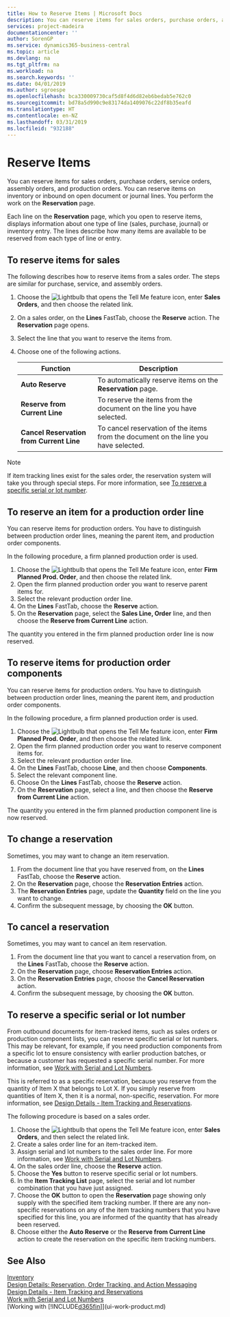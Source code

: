 ```yaml
---
title: How to Reserve Items | Microsoft Docs
description: You can reserve items for sales orders, purchase orders, and production orders. You can reserve items on inventory or inbound on open document lines.
services: project-madeira
documentationcenter: ''
author: SorenGP
ms.service: dynamics365-business-central
ms.topic: article
ms.devlang: na
ms.tgt_pltfrm: na
ms.workload: na
ms.search.keywords: ''
ms.date: 04/01/2019
ms.author: sgroespe
ms.openlocfilehash: bca330009730caf5d8f4d6d82eb6bedab5e762c0
ms.sourcegitcommit: bd78a5d990c9e83174da1409076c22df8b35eafd
ms.translationtype: HT
ms.contentlocale: en-NZ
ms.lasthandoff: 03/31/2019
ms.locfileid: "932188"
---
```

# <a name="reserve-items"></a>Reserve Items
You can reserve items for sales orders, purchase orders, service orders, assembly orders, and production orders. You can reserve items on inventory or inbound on open document or journal lines. You perform the work on the **Reservation** page.

Each line on the **Reservation** page, which you open to reserve items, displays information about one type of line (sales, purchase, journal) or inventory entry. The lines describe how many items are available to be reserved from each type of line or entry.

## <a name="to-reserve-items-for-sales"></a>To reserve items for sales
The following describes how to reserve items from a sales order. The steps are similar for purchase, service, and assembly orders.  
1.  Choose the ![Lightbulb that opens the Tell Me feature](media/ui-search/search_small.png "Tell me what you want to do") icon, enter **Sales Orders**, and then choose the related link.  
2.  On a sales order, on the **Lines** FastTab, choose the **Reserve** action. The **Reservation** page opens.  
3. Select the line that you want to reserve the items from.  
4. Choose one of the following actions.  

    |**Function**|**Description**|
    |------------------|---------------------|  
    |**Auto Reserve**|To automatically reserve items on the **Reservation** page.|  
    |**Reserve from Current Line**|To reserve the items from the document on the line you have selected.|  
    |**Cancel Reservation from Current Line**|To cancel reservation of the items from the document on the line you have selected.|

> [!NOTE]  
>  If item tracking lines exist for the sales order, the reservation system will take you through special steps. For more information, see [To reserve a specific serial or lot number](inventory-how-to-reserve-items.md#to-reserve-a-specific-serial-or-lot-number).  

## <a name="to-reserve-an-item-for-a-production-order-line"></a>To reserve an item for a production order line  
You can reserve items for production orders. You have to distinguish between production order lines, meaning the parent item, and production order components.

In the following procedure, a firm planned production order is used.   
1. Choose the ![Lightbulb that opens the Tell Me feature](media/ui-search/search_small.png "Tell me what you want to do") icon, enter **Firm Planned Prod. Order**, and then choose the related link.  
2. Open the firm planned production order you want to reserve parent items for.  
3. Select the relevant production order line.  
4. On the **Lines** FastTab, choose the **Reserve** action.
5. On the **Reservation** page, select the **Sales Line, Order** line, and then choose the **Reserve from Current Line** action.  

The quantity you entered in the firm planned production order line is now reserved.

## <a name="to-reserve-items-for-production-order-components"></a>To reserve items for production order components  
You can reserve items for production orders. You have to distinguish between production order lines, meaning the parent item, and production order components.

In the following procedure, a firm planned production order is used.    
1. Choose the ![Lightbulb that opens the Tell Me feature](media/ui-search/search_small.png "Tell me what you want to do") icon, enter **Firm Planned Prod. Order**, and then choose the related link.  
2. Open the firm planned production order you want to reserve component items for.  
3. Select the relevant production order line.  
4. On the **Lines** FastTab, choose **Line**, and then choose **Components**.  
5. Select the relevant component line.  
6. Choose On the **Lines** FastTab, choose the **Reserve** action.  
7. On the **Reservation** page, select a line, and then choose the **Reserve from Current Line** action.  

The quantity you entered in the firm planned production component line is now reserved.

## <a name="to-change-a-reservation"></a>To change a reservation  
Sometimes, you may want to change an item reservation.   
1. From the document line that you have reserved from, on the **Lines** FastTab, choose the **Reserve** action.  
2. On the **Reservation** page, choose the **Reservation Entries** action.
3. The **Reservation Entries** page, update the **Quantity** field on the line you want to change.
4. Confirm the subsequent message, by choosing the **OK** button.

## <a name="to-cancel-a-reservation"></a>To cancel a reservation  
Sometimes, you may want to cancel an item reservation.   
1. From the document line that you want to cancel a reservation from, on the **Lines** FastTab, choose the **Reserve** action.  
2. On the **Reservation** page, choose **Reservation Entries** action.  
3.  On the **Reservation Entries** page, choose the **Cancel Reservation** action.  
4.  Confirm the subsequent message, by choosing the **OK** button.  

## <a name="to-reserve-a-specific-serial-or-lot-number"></a>To reserve a specific serial or lot number  
From outbound documents for item-tracked items, such as sales orders or production component lists, you can reserve specific serial or lot numbers. This may be relevant, for example, if you need production components from a specific lot to ensure consistency with earlier production batches, or because a customer has requested a specific serial number. For more information, see [Work with Serial and Lot Numbers](inventory-how-work-item-tracking.md).

This is referred to as a specific reservation, because you reserve from the quantity of  Item X that belongs to Lot X. If you simply reserve from quantities of Item X, then it is a normal, non-specific, reservation. For more information, see [Design Details - Item Tracking and Reservations](design-details-item-tracking-and-reservations.md).

The following procedure is based on a sales order.    
1. Choose the ![Lightbulb that opens the Tell Me feature](media/ui-search/search_small.png "Tell me what you want to do") icon, enter **Sales Orders**, and then select the related link.  
2. Create a sales order line for an item-tracked item.  
3. Assign serial and lot numbers to the sales order line. For more information, see [Work with Serial and Lot Numbers](inventory-how-work-item-tracking.md).
4. On the sales order line, choose the **Reserve** action.  
5. Choose the **Yes** button to reserve specific serial or lot numbers.  
6. In the   **Item Tracking List** page, select the serial and lot number combination that you have just assigned.  
7. Choose the **OK** button to open the **Reservation** page showing only supply with the specified item tracking number. If there are any non-specific reservations on any of the item tracking numbers that you have specified for this line, you are informed of the quantity that has already been reserved.  
8. Choose either the **Auto Reserve** or the **Reserve from Current Line** action to create the reservation on the specific item tracking numbers.

## <a name="see-also"></a>See Also
[Inventory](inventory-manage-inventory.md)  
[Design Details: Reservation, Order Tracking, and Action Messaging](design-details-reservation-order-tracking-and-action-messaging.md)  
[Design Details - Item Tracking and Reservations](design-details-item-tracking-and-reservations.md)  
[Work with Serial and Lot Numbers](inventory-how-work-item-tracking.md)  
[Working with [!INCLUDE[d365fin](includes/d365fin_md.md)]](ui-work-product.md)
